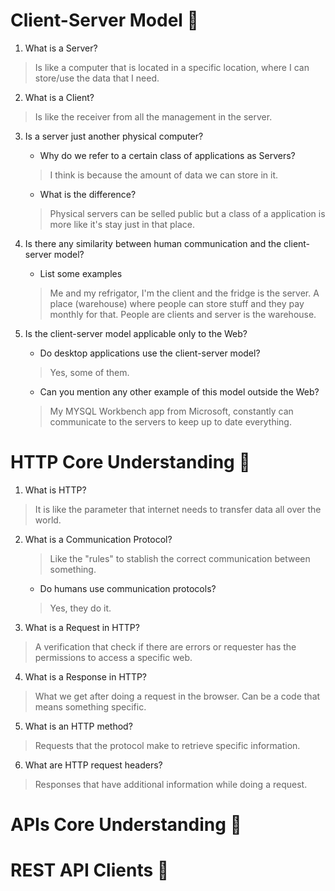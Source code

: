 # Client-Server Model 🧠
1. What is a Server?
> Is like a computer that is located in a specific location, where I can store/use the data that I need.

2. What is a Client?
> Is like the receiver from all the management in the server.

3. Is a server just another physical computer?
    - Why do we refer to a certain class of applications as Servers?
    > I think is because the amount of data we can store in it.
    
    - What is the difference?
    > Physical servers can be selled public but a class of a application is more like it's stay just in that place.

4. Is there any similarity between human communication and the client-server model?
    - List some examples
    > Me and my refrigator, I'm the client and the fridge is the server.
    > A place (warehouse) where people can store stuff and they pay monthly for that. People are clients and server is the warehouse.

5. Is the client-server model applicable only to the Web?
    - Do desktop applications use the client-server model?
    > Yes, some of them.

    - Can you mention any other example of this model outside the Web?
    > My MYSQL Workbench app from Microsoft, constantly can communicate to the servers to keep up to date everything.


# HTTP Core Understanding 🧠
1. What is HTTP?
> It is like the parameter that internet needs to transfer data all over the world.

2. What is a Communication Protocol?
    > Like the "rules" to stablish the correct communication between something.

    - Do humans use communication protocols?
    > Yes, they do it.

3. What is a Request in HTTP?
> A verification that check if there are errors or requester has the permissions to access a specific web.

4. What is a Response in HTTP?
> What we get after doing a request in the browser. Can be a code that means something specific.

5. What is an HTTP method?
> Requests that the protocol make to retrieve specific information.

6. What are HTTP request headers?
> Responses that have additional information while doing a request.

# APIs Core Understanding 🧠
# REST API Clients 🧠

